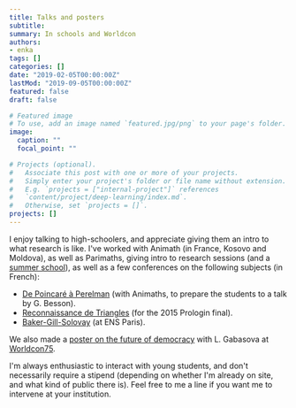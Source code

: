 ```yaml
---
title: Talks and posters
subtitle:
summary: In schools and Worldcon
authors:
- enka
tags: []
categories: []
date: "2019-02-05T00:00:00Z"
lastMod: "2019-09-05T00:00:00Z"
featured: false
draft: false

# Featured image
# To use, add an image named `featured.jpg/png` to your page's folder. 
image:
  caption: ""
  focal_point: ""

# Projects (optional).
#   Associate this post with one or more of your projects.
#   Simply enter your project's folder or file name without extension.
#   E.g. `projects = ["internal-project"]` references 
#   `content/project/deep-learning/index.md`.
#   Otherwise, set `projects = []`.
projects: []
---
```

I enjoy talking to high-schoolers, and appreciate giving them an intro to what research is like. I've worked with Animath (in France, Kosovo and Moldova), as well as Parimaths, giving intro to research sessions (and a [summer school](http://koliaza.com/old/prishtina16.html)), as well as a few conferences on the following subjects (in French):
- [De Poincaré à Perelman](/files/preconf_20llg_20alsa_2005022015.pdf) (with Animaths, to prepare the students to a talk by G. Besson).
- [Reconnaissance de Triangles](/files/conf_20prologin_2009052015.pdf) (for the 2015 Prologin final).
- [Baker-Gill-Solovay](/files/gill_20solovay_20baker.pdf) (at ENS Paris).

We also made a [poster on the future of democracy](/files/worldcon-democracy.red.pdf) with L. Gabasova at [Worldcon75](http://www.worldcon.fi/).

I'm always enthusiastic to interact with young students, and don't necessarily require a stipend (depending on whether I'm already on site, and what kind of public there is). Feel free to me a line if you want me to intervene at your institution.